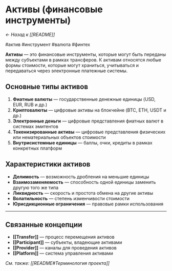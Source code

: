 # Активы (финансовые инструменты)

*← Назад к [[README]]*

#актив #инструмент #валюта #финтех

**Активы** — это финансовые инструменты, которые могут быть переданы между субъектами в рамках трансферов. К активам относятся любые формы стоимости, которые могут храниться, учитываться и передаваться через электронные платежные системы.

## Основные типы активов

1. **Фиатные валюты** — государственные денежные единицы (USD, EUR, RUB и др.)
2. **Криптовалюты** — цифровые активы на блокчейне (BTC, ETH, USDT и др.)
3. **Электронные деньги** — цифровые представления фиатных валют в системах эмитентов
4. **Токенизированные активы** — цифровые представления физических или нематериальных объектов стоимости
5. **Внутрисистемные единицы** — баллы, очки, кредиты в рамках конкретных платформ

## Характеристики активов
- **Делимость** — возможность дробления на меньшие единицы
- **Взаимозаменяемость** — способность одной единицы заменить другую того же типа
- **Ликвидность** — скорость и простота обмена на другие активы
- **Волатильность** — степень изменчивости стоимости
- **Юрисдикционные ограничения** — правовые рамки использования

---

## Связанные концепции

- **[[Transfer]]** — процесс перемещения активов
- **[[Participant]]** — субъекты, владеющие активами  
- **[[Provider]]** — каналы для проведения активов
- **[[Platform]]** — система управления активами

*См. также: [[README#Терминология проекта]]*
